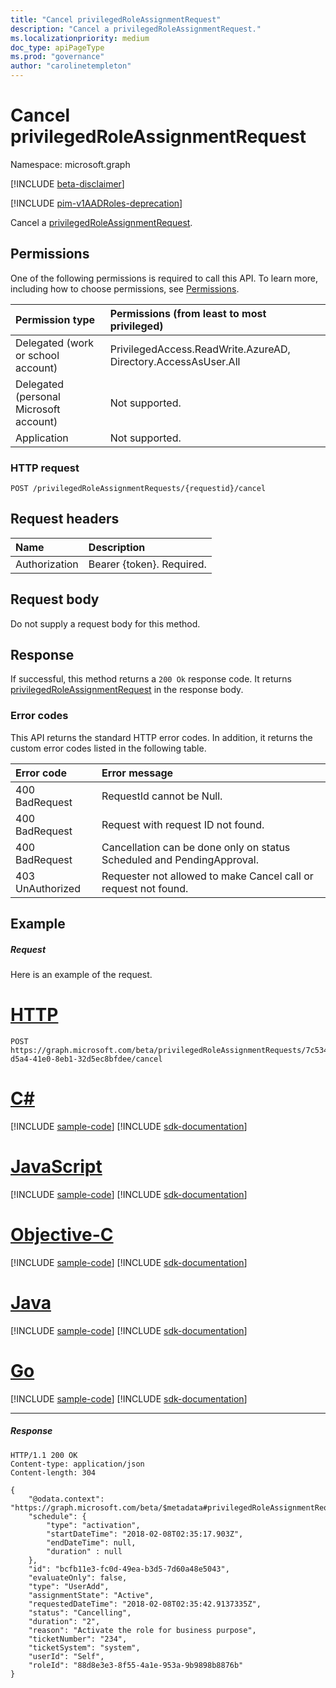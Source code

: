 ```yaml
---
title: "Cancel privilegedRoleAssignmentRequest"
description: "Cancel a privilegedRoleAssignmentRequest."
ms.localizationpriority: medium
doc_type: apiPageType
ms.prod: "governance"
author: "carolinetempleton"
---
```


# Cancel privilegedRoleAssignmentRequest

Namespace: microsoft.graph

[!INCLUDE [beta-disclaimer](../../includes/beta-disclaimer.md)]

[!INCLUDE [pim-v1AADRoles-deprecation](../../includes/pim-v1aadroles-deprecation.md)]

Cancel a [privilegedRoleAssignmentRequest](../resources/privilegedroleassignmentrequest.md).

## Permissions
One of the following permissions is required to call this API. To learn more, including how to choose permissions, see [Permissions](/graph/permissions-reference).

|Permission type                        | Permissions (from least to most privileged)              |
|:--------------------------------------|:---------------------------------------------------------|
|Delegated (work or school account) | PrivilegedAccess.ReadWrite.AzureAD, Directory.AccessAsUser.All    |
|Delegated (personal Microsoft account) | Not supported. |
|Application                            | Not supported. |


### HTTP request
<!-- { "blockType": "ignored" } -->
```http
POST /privilegedRoleAssignmentRequests/{requestid}/cancel
```

## Request headers
| Name      |Description|
|:----------|:----------|
| Authorization  | Bearer {token}. Required. |

## Request body
Do not supply a request body for this method.

## Response
If successful, this method returns a `200 Ok` response code. It returns [privilegedRoleAssignmentRequest](../resources/privilegedroleassignmentrequest.md) in the response body.

### Error codes
This API returns the standard HTTP error codes. In addition, it returns the custom error codes listed in the following table.

|Error code     | Error message              |
|:--------------------| :---------------------|
| 400 BadRequest | RequestId cannot be Null. |
| 400 BadRequest | Request with request ID not found. |
| 400 BadRequest | Cancellation can be done only on status Scheduled and PendingApproval. |
| 403 UnAuthorized | Requester not allowed to make Cancel call or request not found. |

## Example
##### Request
Here is an example of the request.

# [HTTP](#tab/http)
<!-- {
  "blockType": "request",
  "name": "cancel_privilegedRoleAssignmentRequests"
}-->
```http
POST https://graph.microsoft.com/beta/privilegedRoleAssignmentRequests/7c53453e-d5a4-41e0-8eb1-32d5ec8bfdee/cancel
```
# [C#](#tab/csharp)
[!INCLUDE [sample-code](../includes/snippets/csharp/cancel-privilegedroleassignmentrequests-csharp-snippets.md)]
[!INCLUDE [sdk-documentation](../includes/snippets/snippets-sdk-documentation-link.md)]

# [JavaScript](#tab/javascript)
[!INCLUDE [sample-code](../includes/snippets/javascript/cancel-privilegedroleassignmentrequests-javascript-snippets.md)]
[!INCLUDE [sdk-documentation](../includes/snippets/snippets-sdk-documentation-link.md)]

# [Objective-C](#tab/objc)
[!INCLUDE [sample-code](../includes/snippets/objc/cancel-privilegedroleassignmentrequests-objc-snippets.md)]
[!INCLUDE [sdk-documentation](../includes/snippets/snippets-sdk-documentation-link.md)]

# [Java](#tab/java)
[!INCLUDE [sample-code](../includes/snippets/java/cancel-privilegedroleassignmentrequests-java-snippets.md)]
[!INCLUDE [sdk-documentation](../includes/snippets/snippets-sdk-documentation-link.md)]

# [Go](#tab/go)
[!INCLUDE [sample-code](../includes/snippets/go/cancel-privilegedroleassignmentrequests-go-snippets.md)]
[!INCLUDE [sdk-documentation](../includes/snippets/snippets-sdk-documentation-link.md)]

---


##### Response
<!-- {
  "blockType": "response",
  "truncated": false,
  "@odata.type": "microsoft.graph.privilegedRoleAssignmentRequest"
} -->
```http
HTTP/1.1 200 OK
Content-type: application/json
Content-length: 304

{
    "@odata.context": "https://graph.microsoft.com/beta/$metadata#privilegedRoleAssignmentRequests/$entity",
    "schedule": {
        "type": "activation",
        "startDateTime": "2018-02-08T02:35:17.903Z",
        "endDateTime": null,
        "duration" : null
    },
    "id": "bcfb11e3-fc0d-49ea-b3d5-7d60a48e5043",
    "evaluateOnly": false,
    "type": "UserAdd",
    "assignmentState": "Active",
    "requestedDateTime": "2018-02-08T02:35:42.9137335Z",
    "status": "Cancelling",
    "duration": "2",
    "reason": "Activate the role for business purpose",
    "ticketNumber": "234",
    "ticketSystem": "system",
    "userId": "Self",
    "roleId": "88d8e3e3-8f55-4a1e-953a-9b9898b8876b"
}
```

<!-- uuid: 8fcb5dbc-d5aa-4681-8e31-b001d5168d79
2015-10-25 14:57:30 UTC -->
<!--
{
  "type": "#page.annotation",
  "description": "Cancel privilegedRoleAssignmentRequests",
  "keywords": "",
  "section": "documentation",
  "tocPath": "",
  "suppressions": [
  ]
}
-->


